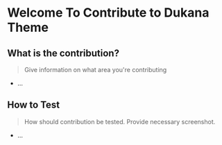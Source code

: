 # Welcome To Contribute to Dukana Theme

## What is the contribution?

> Give information on what area you're contributing

* ...

## How to Test

> How should contribution be tested. Provide necessary screenshot.

* ...
